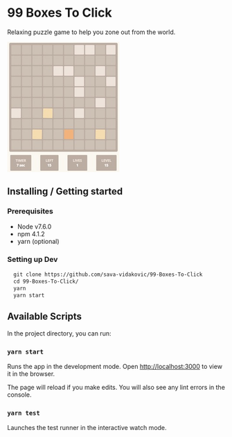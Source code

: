 
# 99 Boxes To Click
Relaxing puzzle game to help you zone out from the world.

<img src="https://raw.githubusercontent.com/sava-vidakovic/99-Boxes-To-Click/master/screenshot.jpg" height="300">

## Installing / Getting started

### Prerequisites
  - Node v7.6.0
  - npm 4.1.2
  - yarn (optional)

### Setting up Dev

```shell
  git clone https://github.com/sava-vidakovic/99-Boxes-To-Click
  cd 99-Boxes-To-Click/
  yarn
  yarn start
```

## Available Scripts

In the project directory, you can run:

### `yarn start`

Runs the app in the development mode.
Open [http://localhost:3000](http://localhost:3000) to view it in the browser.

The page will reload if you make edits.
You will also see any lint errors in the console.

### `yarn test`

Launches the test runner in the interactive watch mode.
